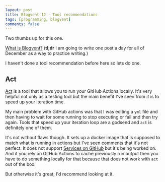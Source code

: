 ```yaml
---
layout: post
title: Blogvent 12 - Tool recommendations
tags: [programming, blogvent]
comments: false
---
```


Two thumbs up for this one.

[What is Blogvent?](/2022-11-27-blogvent-calendar/) (**tl;dr** I am going to write one post a day for all of December as a way to practice writing.)

I haven't done a tool recommendation before here so lets do one.

## Act

[Act](https://github.com/nektos/act) is a tool that allows you to run your GitHub Actions locally. It's very helpful not only as a testing tool but the main benefit I've seen from it is to speed up your iteration time.

My main problem with GitHub actions was that I was editing a `yml` file and then having to wait for some running to stop executing or fail and then try again. Tools that speed up your iteration loop are a godsend and `act` is definitely one of them.

It's not without flaws though. It sets up a docker image that is supposed to match what is running in actions but I've seen comments that it's not perfect. It does not support [Services on GitHub](https://github.com/nektos/act/issues/173) but it's being worked on. And if you rely on GitHub Actions to cache previously run output then you have to do something locally for that because that does not work with `act` out of the box.

But otherwise it's great, I'd recommend looking at it.